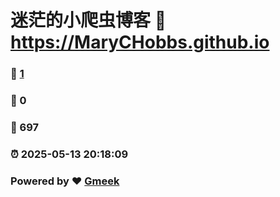 # 迷茫的小爬虫博客 :link: https://MaryCHobbs.github.io 
### :page_facing_up: [1](https://MaryCHobbs.github.io/tag.html) 
### :speech_balloon: 0 
### :hibiscus: 697 
### :alarm_clock: 2025-05-13 20:18:09 
### Powered by :heart: [Gmeek](https://github.com/Meekdai/Gmeek)
